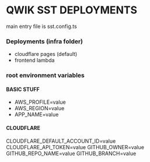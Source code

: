 # QWIK SST DEPLOYMENTS

main entry file is sst.config.ts

### Deployments (infra folder)

- cloudflare pages (default)
- frontend lambda

### root environment variables

#### BASIC STUFF

- AWS_PROFILE=value
- AWS_REGION=value
- APP_NAME=value

#### CLOUDFLARE

CLOUDFLARE_DEFAULT_ACCOUNT_ID=value
CLOUDFLARE_API_TOKEN=value
GITHUB_OWNER=value
GITHUB_REPO_NAME=value
GITHUB_BRANCH=value
